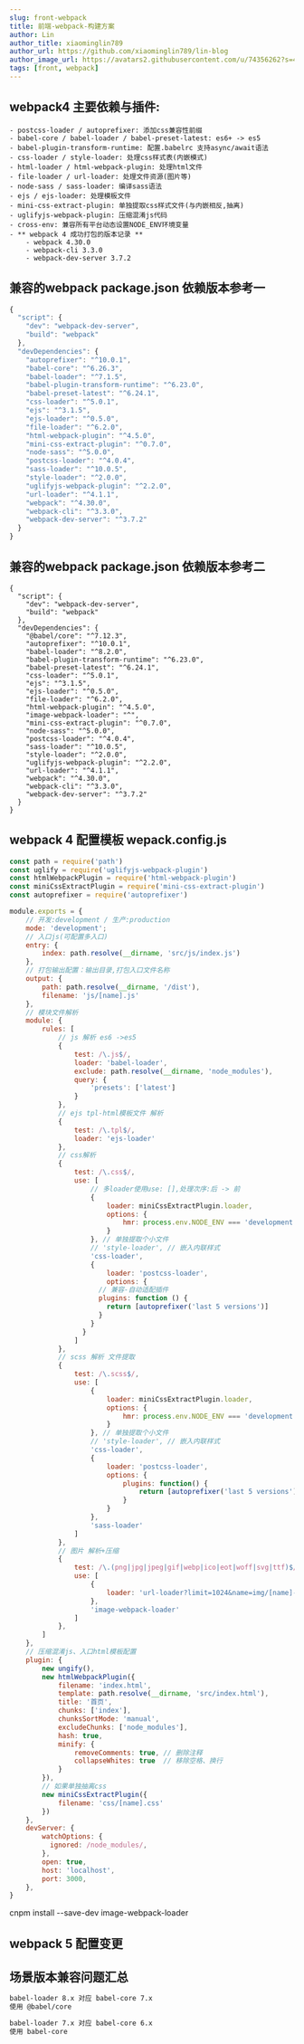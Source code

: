 ```yaml
---
slug: front-webpack
title: 前端-webpack-构建方案
author: Lin
author_title: xiaominglin789
author_url: https://github.com/xiaominglin789/lin-blog
author_image_url: https://avatars2.githubusercontent.com/u/74356262?s=400&u=51bc963a308dd3748ba5133c9cfd29eb3bc0c207&v=4
tags: [front, webpack]
---
```


## webpack4 主要依赖与插件:
	- postcss-loader / autoprefixer: 添加css兼容性前缀
	- babel-core / babel-loader / babel-preset-latest: es6+ -> es5
	- babel-plugin-transform-runtime: 配置.babelrc 支持async/await语法
	- css-loader / style-loader: 处理css样式表(内嵌模式)
	- html-loader / html-webpack-plugin: 处理html文件
	- file-loader / url-loader: 处理文件资源(图片等)
	- node-sass / sass-loader: 编译sass语法
	- ejs / ejs-loader: 处理模板文件
	- mini-css-extract-plugin: 单独提取css样式文件(与内嵌相反,抽离)
	- uglifyjs-webpack-plugin: 压缩混淆js代码
	- cross-env: 兼容所有平台动态设置NODE_ENV环境变量
	- ** webpack 4 成功打包的版本记录 **
		- webpack 4.30.0
		- webpack-cli 3.3.0
		- webpack-dev-server 3.7.2


<!--truncate-->


## 兼容的webpack package.json 依赖版本参考一
```javascript
{
  "script": {
	"dev": "webpack-dev-server",
    "build": "webpack"
  },
  "devDependencies": {
    "autoprefixer": "^10.0.1",
    "babel-core": "^6.26.3",
    "babel-loader": "^7.1.5",
    "babel-plugin-transform-runtime": "^6.23.0",
    "babel-preset-latest": "^6.24.1",
    "css-loader": "^5.0.1",
    "ejs": "^3.1.5",
    "ejs-loader": "^0.5.0",
    "file-loader": "^6.2.0",
    "html-webpack-plugin": "^4.5.0",
    "mini-css-extract-plugin": "^0.7.0",
    "node-sass": "^5.0.0",
    "postcss-loader": "^4.0.4",
    "sass-loader": "^10.0.5",
    "style-loader": "^2.0.0",
    "uglifyjs-webpack-plugin": "^2.2.0",
    "url-loader": "^4.1.1",
    "webpack": "^4.30.0",
    "webpack-cli": "^3.3.0",
    "webpack-dev-server": "^3.7.2"
  }
}
```


## 兼容的webpack package.json 依赖版本参考二
```
{
  "script": {
	"dev": "webpack-dev-server",
    "build": "webpack"
  },
  "devDependencies": {
    "@babel/core": "^7.12.3",
    "autoprefixer": "^10.0.1",
    "babel-loader": "^8.2.0",
    "babel-plugin-transform-runtime": "^6.23.0",
    "babel-preset-latest": "^6.24.1",
    "css-loader": "^5.0.1",
    "ejs": "^3.1.5",
    "ejs-loader": "^0.5.0",
    "file-loader": "^6.2.0",
    "html-webpack-plugin": "^4.5.0",
    "image-webpack-loader": "^",
    "mini-css-extract-plugin": "^0.7.0",
    "node-sass": "^5.0.0",
    "postcss-loader": "^4.0.4",
    "sass-loader": "^10.0.5",
    "style-loader": "^2.0.0",
    "uglifyjs-webpack-plugin": "^2.2.0",
    "url-loader": "^4.1.1",
    "webpack": "^4.30.0",
    "webpack-cli": "^3.3.0",
    "webpack-dev-server": "^3.7.2"
  }
}
```


## webpack 4 配置模板  wepack.config.js
```javascript
const path = require('path')
const uglify = require('uglifyjs-webpack-plugin')
const htmlWebpackPlugin = require('html-webpack-plugin')
const miniCssExtractPlugin = require('mini-css-extract-plugin')
const autoprefixer = require('autoprefixer')

module.exports = {
	// 开发:development / 生产:production
	mode: 'development';
	// 入口js(可配置多入口)
	entry: {
		index: path.resolve(__dirname, 'src/js/index.js')
	},
	// 打包输出配置：输出目录,打包入口文件名称
	output: {
		path: path.resolve(__dirname, '/dist'),
		filename: 'js/[name].js'
	},
	// 模块文件解析
	module: {
		rules: [
			// js 解析 es6 ->es5
			{
				test: /\.js$/,
				loader: 'babel-loader',
				exclude: path.resolve(__dirname, 'node_modules'),
				query: {
					'presets': ['latest']
				}
			},
			// ejs tpl-html模板文件 解析
			{
				test: /\.tpl$/,
				loader: 'ejs-loader'
			},
			// css解析
			{
        		test: /\.css$/,
		        use: [
		          	// 多loader使用use: [],处理次序:后 -> 前
		          	{
						loader: miniCssExtractPlugin.loader,
						options: {
							hmr: process.env.NODE_ENV === 'development'
						}
					}, // 单独提取个小文件
		          	// 'style-loader', // 嵌入内联样式
		          	'css-loader',
		          	{
		            	loader: 'postcss-loader',
		            	options: {
		              // 兼容-自动适配插件
		              plugins: function () {
		                return [autoprefixer('last 5 versions')]
		              }
		            }
		          }
		        ]
      		},
			// scss 解析 文件提取
			{
				test: /\.scss$/,
				use: [
					{
						loader: miniCssExtractPlugin.loader,
						options: {
							hmr: process.env.NODE_ENV === 'development'
						}
					}, // 单独提取个小文件
		          	// 'style-loader', // 嵌入内联样式
					'css-loader',
					{
						loader: 'postcss-loader',
						options: {
							plugins: function()	{
								return [autoprefixer('last 5 versions')]	
							}
						}
					},
					'sass-loader'
				]
			},
			// 图片 解析+压缩
			{
				test: /\.(png|jpg|jpeg|gif|webp|ico|eot|woff|svg|ttf)$/i,
				use: [
					{
						loader: 'url-loader?limit=1024&name=img/[name]-[hash:16].[ext]',
					},
					'image-webpack-loader'
				]
			},
		]
	},
	// 压缩混淆js、入口html模板配置
	plugin: {
		new ungify(),
		new htmlWebpackPlugin({
			filename: 'index.html',
			template: path.resolve(__dirname, 'src/index.html'),
			title: '首页',
			chunks: ['index'],
			chunksSortMode: 'manual',
			excludeChunks: ['node_modules'],
			hash: true,
			minify: {
				removeComments: true, // 删除注释
				collapseWhites: true  // 移除空格、换行
			}
		}),
		// 如果单独抽离css
		new miniCssExtractPlugin({
			filename: 'css/[name].css'
		})
	},
	devServer: {
		watchOptions: {
	      ignored: /node_modules/,
	    },
	    open: true,
	    host: 'localhost',
	    port: 3000,
	},
}
```
cnpm install --save-dev image-webpack-loader


## webpack 5 配置变更


## 场景版本兼容问题汇总
```bash
babel-loader 8.x 对应 babel-core 7.x
使用 @babel/core

babel-loader 7.x 对应 babel-core 6.x
使用 babel-core
```